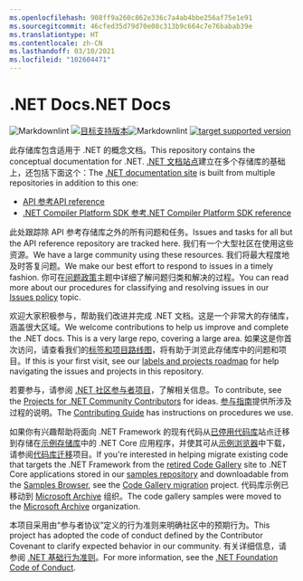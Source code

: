 ```yaml
---
ms.openlocfilehash: 908ff9a260c862e336c7a4ab4bbe256af75e1e91
ms.sourcegitcommit: 46cfed35d79d70e08c313b9c664c7e76babab39e
ms.translationtype: HT
ms.contentlocale: zh-CN
ms.lasthandoff: 03/10/2021
ms.locfileid: "102604471"
---
```

# <a name="net-docs"></a><span data-ttu-id="f152d-101">.NET Docs</span><span class="sxs-lookup"><span data-stu-id="f152d-101">.NET Docs</span></span>

<span data-ttu-id="f152d-102">![Markdownlint](https://github.com/dotnet/docs/workflows/Markdownlint/badge.svg) [![目标支持版本](https://github.com/dotnet/docs/actions/workflows/version-sweep.yml/badge.svg)](https://github.com/dotnet/docs/actions/workflows/version-sweep.yml)</span><span class="sxs-lookup"><span data-stu-id="f152d-102">![Markdownlint](https://github.com/dotnet/docs/workflows/Markdownlint/badge.svg) [![target supported version](https://github.com/dotnet/docs/actions/workflows/version-sweep.yml/badge.svg)](https://github.com/dotnet/docs/actions/workflows/version-sweep.yml)</span></span>

<span data-ttu-id="f152d-103">此存储库包含适用于 .NET 的概念文档。</span><span class="sxs-lookup"><span data-stu-id="f152d-103">This repository contains the conceptual documentation for .NET.</span></span> <span data-ttu-id="f152d-104">[.NET 文档站点](https://docs.microsoft.com/dotnet)建立在多个存储库的基础上，还包括下面这个：</span><span class="sxs-lookup"><span data-stu-id="f152d-104">The [.NET documentation site](https://docs.microsoft.com/dotnet) is built from multiple repositories in addition to this one:</span></span>

- [<span data-ttu-id="f152d-105">API 参考</span><span class="sxs-lookup"><span data-stu-id="f152d-105">API reference</span></span>](https://github.com/dotnet/dotnet-api-docs)
- [<span data-ttu-id="f152d-106">.NET Compiler Platform SDK 参考</span><span class="sxs-lookup"><span data-stu-id="f152d-106">.NET Compiler Platform SDK reference</span></span>](https://github.com/dotnet/roslyn-api-docs)

<span data-ttu-id="f152d-107">此处跟踪除 API 参考存储库之外的所有问题和任务。</span><span class="sxs-lookup"><span data-stu-id="f152d-107">Issues and tasks for all but the API reference repository are tracked here.</span></span> <span data-ttu-id="f152d-108">我们有一个大型社区在使用这些资源。</span><span class="sxs-lookup"><span data-stu-id="f152d-108">We have a large community using these resources.</span></span> <span data-ttu-id="f152d-109">我们将最大程度地及时答复问题。</span><span class="sxs-lookup"><span data-stu-id="f152d-109">We make our best effort to respond to issues in a timely fashion.</span></span> <span data-ttu-id="f152d-110">你可在[问题政策](issues-policy.md)主题中详细了解问题归类和解决的过程。</span><span class="sxs-lookup"><span data-stu-id="f152d-110">You can read more about our procedures for classifying and resolving issues in our [Issues policy](issues-policy.md) topic.</span></span>

<span data-ttu-id="f152d-111">欢迎大家积极参与，帮助我们改进并完成 .NET 文档。这是一个非常大的存储库，涵盖很大区域。</span><span class="sxs-lookup"><span data-stu-id="f152d-111">We welcome contributions to help us improve and complete the .NET docs. This is a very large repo, covering a large area.</span></span> <span data-ttu-id="f152d-112">如果这是你首次访问，请查看我们的[标签和项目路线图](styleguide/labels-projects.md)，将有助于浏览此存储库中的问题和项目。</span><span class="sxs-lookup"><span data-stu-id="f152d-112">If this is your first visit, see our [labels and projects roadmap](styleguide/labels-projects.md) for help navigating the issues and projects in this repository.</span></span>

<span data-ttu-id="f152d-113">若要参与，请参阅 [.NET 社区参与者项目](https://github.com/dotnet/docs/projects/35)，了解相关信息。</span><span class="sxs-lookup"><span data-stu-id="f152d-113">To contribute, see the [Projects for .NET Community Contributors](https://github.com/dotnet/docs/projects/35) for ideas.</span></span> <span data-ttu-id="f152d-114">[参与指南](CONTRIBUTING.md)提供所涉及过程的说明。</span><span class="sxs-lookup"><span data-stu-id="f152d-114">The [Contributing Guide](CONTRIBUTING.md) has instructions on procedures we use.</span></span>

<span data-ttu-id="f152d-115">如果你有兴趣帮助将面向 .NET Framework 的现有代码从[已停用代码库](https://docs.microsoft.com/teamblog/msdn-code-gallery-retired)站点迁移到存储在[示例存储库](https://github.com/dotnet/samples)中的 .NET Core 应用程序，并使其可从[示例浏览器](https://docs.microsoft.com/samples/browse)中下载，请参阅[代码库迁移](https://github.com/dotnet/docs/projects/88)项目。</span><span class="sxs-lookup"><span data-stu-id="f152d-115">If you're interested in helping migrate existing code that targets the .NET Framework from the [retired Code Gallery](https://docs.microsoft.com/teamblog/msdn-code-gallery-retired) site to .NET Core applications stored in our [samples repository](https://github.com/dotnet/samples) and downloadable from the [Samples Browser](https://docs.microsoft.com/samples/browse), see the [Code Gallery migration](https://github.com/dotnet/docs/projects/88) project.</span></span> <span data-ttu-id="f152d-116">代码库示例已移动到 [Microsoft Archive](https://github.com/microsoftarchive?q=msdn-code-gallery) 组织。</span><span class="sxs-lookup"><span data-stu-id="f152d-116">The code gallery samples were moved to the [Microsoft Archive](https://github.com/microsoftarchive?q=msdn-code-gallery) organization.</span></span>

<span data-ttu-id="f152d-117">本项目采用由“参与者协议”定义的行为准则来明确社区中的预期行为。</span><span class="sxs-lookup"><span data-stu-id="f152d-117">This project has adopted the code of conduct defined by the Contributor Covenant to clarify expected behavior in our community.</span></span>
<span data-ttu-id="f152d-118">有关详细信息，请参阅 [.NET 基础行为准则](https://dotnetfoundation.org/code-of-conduct)。</span><span class="sxs-lookup"><span data-stu-id="f152d-118">For more information, see the [.NET Foundation Code of Conduct](https://dotnetfoundation.org/code-of-conduct).</span></span>
